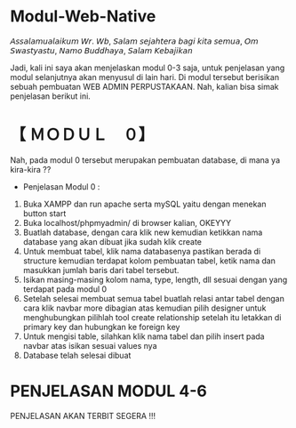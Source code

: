 # Modul-Web-Native
𝘈𝘴𝘴𝘢𝘭𝘢𝘮𝘶𝘢𝘭𝘢𝘪𝘬𝘶𝘮 𝘞𝘳. 𝘞𝘣,
𝘚𝘢𝘭𝘢𝘮 𝘴𝘦𝘫𝘢𝘩𝘵𝘦𝘳𝘢 𝘣𝘢𝘨𝘪 𝘬𝘪𝘵𝘢 𝘴𝘦𝘮𝘶𝘢,
𝘖𝘮 𝘚𝘸𝘢𝘴𝘵𝘺𝘢𝘴𝘵𝘶,
𝘕𝘢𝘮𝘰 𝘉𝘶𝘥𝘥𝘩𝘢𝘺𝘢,
𝘚𝘢𝘭𝘢𝘮 𝘒𝘦𝘣𝘢𝘫𝘪𝘬𝘢𝘯

Jadi, kali ini saya akan menjelaskan modul 0-3 saja, untuk penjelasan yang modul selanjutnya akan menyusul di lain hari.
Di modul tersebut berisikan sebuah pembuatan WEB ADMIN PERPUSTAKAAN. Nah, kalian bisa simak penjelasan berikut ini.

# 【 ＭＯＤＵＬ　０】
Nah, pada modul 0 tersebut merupakan pembuatan database, di mana ya kira-kira ??
- Penjelasan Modul 0 :
1. Buka XAMPP dan run apache serta mySQL yaitu dengan menekan button start
2. Buka localhost/phpmyadmin/ di browser kalian, OKEYYY
3. Buatlah database, dengan cara klik new kemudian ketikkan nama database yang akan dibuat jika sudah klik create
4. Untuk membuat tabel, klik nama databasenya pastikan berada di structure kemudian terdapat kolom pembuatan tabel, ketik nama dan masukkan jumlah baris dari tabel tersebut.
5. Isikan masing-masing kolom nama, type, length, dll sesuai dengan yang terdapat pada modul 0
6. Setelah selesai membuat semua tabel buatlah relasi antar tabel dengan cara klik navbar more dibagian atas kemudian pilih designer untuk menghubungkan pilihlah tool create relationship setelah itu letakkan di primary key dan hubungkan ke foreign key
7. Untuk mengisi table, silahkan klik nama tabel dan pilih insert pada navbar atas isikan sesuai values nya
8. Database telah selesai dibuat
# PENJELASAN MODUL 4-6
PENJELASAN AKAN TERBIT SEGERA !!!
